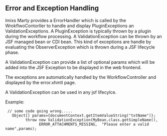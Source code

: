 
## Error and Exception Handling 

Imixs Marty provides a ErrorHandler which is called by the WrokflwoContorller to handle and display 
 PluginExceptions an ValidationExceptions. 
 A PluginException is typically thrown by a plugin during the workflow processing.
 A ValidationException can be thrown by an JSF managed bean or CDI bean. This kind of exceptions 
 are handle by evaluating the ObserverException which is thrown during a JSF lifecycle phase. 
 
A ValidationException can provide a list of optional params which will be added into  the JSF Exception to be displayed in the web frontend.
 
The exceptions are automatically handled by the WorkflowController and displayed  by the error.xhmtl page.
 
A ValidationException can be used in any jsf lifecylce. 
 
Example:
 
	 // some code going wrong.....
	   Object[] params={documentContext.getItemValueString("txtName")};
	         throw new ValidationException(MyBean.class.getSimpleName(),
	               ERROR_ATTACHMENTS_MISSING,  "Please enter a valid name",params);
                                       

                           